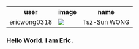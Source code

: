 <table>
  <tr>
    <th>user</th>
    <th>image</th>
    <th>name</th>
  </tr>
  <tr>
    <td>ericwong0318</td>
    <td><img src="https://github.com/ericwong0318.png"></td>
    <td>Tsz-Sun WONG</td>
  </tr>
</table>

<h3>Hello World. I am Eric.</h3>
